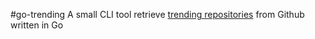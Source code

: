 #go-trending 
A small CLI tool retrieve [trending repositories](https://github.com/trending) from Github written in Go
